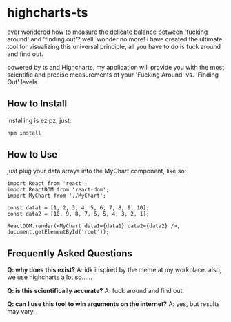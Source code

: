 # highcharts-ts

ever wondered how to measure the delicate balance between 'fucking around' and 'finding out'? well, wonder no more! i have created the ultimate tool for visualizing this universal principle, all you have to do is fuck around and find out. 

powered by ts and Highcharts, my application will provide you with the most scientific and precise measurements of your 'Fucking Around' vs. 'Finding Out' levels.

## How to Install

installing is ez pz, just:

```bash
npm install
```

## How to Use
just plug your data arrays into the MyChart component, like so:
```tsx
import React from 'react';
import ReactDOM from 'react-dom';
import MyChart from './MyChart';

const data1 = [1, 2, 3, 4, 5, 6, 7, 8, 9, 10];
const data2 = [10, 9, 8, 7, 6, 5, 4, 3, 2, 1];

ReactDOM.render(<MyChart data1={data1} data2={data2} />, document.getElementById('root'));
```
## Frequently Asked Questions 
**Q: why does this exist?**
A: idk inspired by the meme at my workplace. also, we use highcharts a lot so......

**Q: is this scientifically accurate?**
A: fuck around and find out.

**Q: can I use this tool to win arguments on the internet?**
A: yes, but results may vary.
